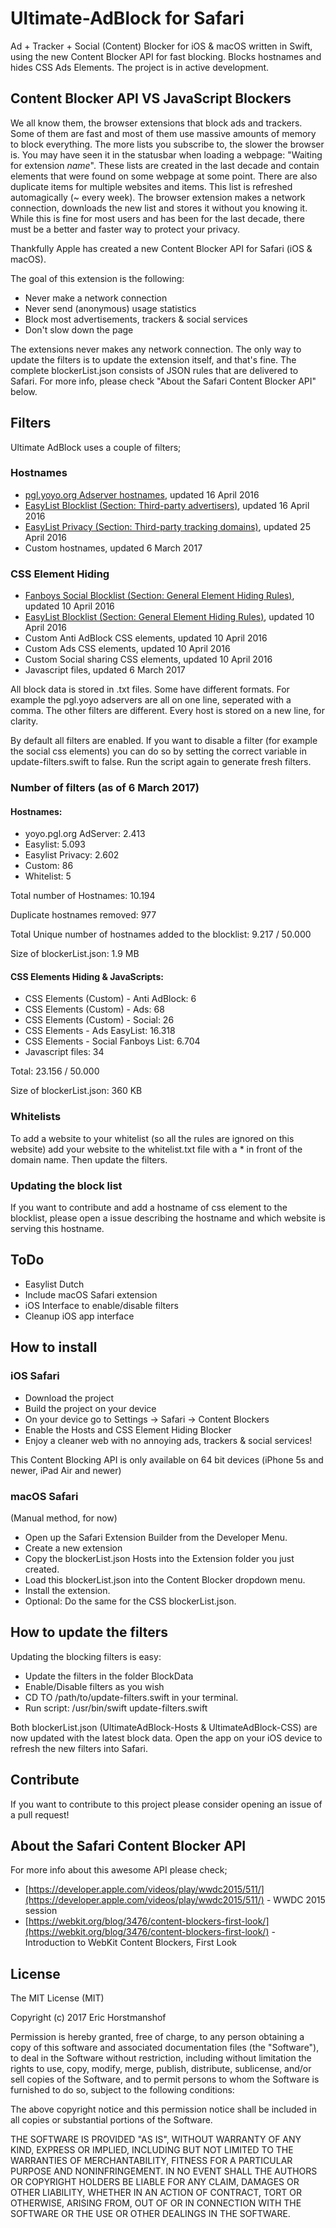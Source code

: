 # Ultimate-AdBlock for Safari
Ad + Tracker + Social (Content) Blocker for iOS & macOS written in Swift, using the new Content Blocker API for fast blocking.
Blocks hostnames and hides CSS Ads Elements. The project is in active development.

## Content Blocker API VS JavaScript Blockers
We all know them, the browser extensions that block ads and trackers. Some of them are fast and most of them use massive amounts of memory to block everything. 
The more lists you subscribe to, the slower the browser is. You may have seen it in the statusbar when loading a webpage: "Waiting for extension *name*".
These lists are created in the last decade and contain elements that were found on some webpage at some point. There are also duplicate items for multiple websites and items.
This list is refreshed automagically (~ every week). The browser extension makes a network connection, downloads the new list and stores it without you knowing it.
While this is fine for most users and has been for the last decade, there must be a better and faster way to protect your privacy.

Thankfully Apple has created a new Content Blocker API for Safari (iOS & macOS).

The goal of this extension is the following:

- Never make a network connection
- Never send (anonymous) usage statistics
- Block most advertisements, trackers & social services
- Don't slow down the page

The extensions never makes any network connection. The only way to update the filters is to update the extension itself, and that's fine.
The complete blockerList.json consists of JSON rules that are delivered to Safari. For more info, please check "About the Safari Content Blocker API" below.

## Filters
Ultimate AdBlock uses a couple of filters;

### Hostnames
- [pgl.yoyo.org Adserver hostnames](https://pgl.yoyo.org/adservers/), updated 16 April 2016
- [EasyList Blocklist (Section: Third-party advertisers)](https://easylist-downloads.adblockplus.org/easylist.txt), updated 16 April 2016
- [EasyList Privacy (Section: Third-party tracking domains)](https://easylist-downloads.adblockplus.org/easyprivacy.txt), updated 25 April 2016
- Custom hostnames, updated 6 March 2017

### CSS Element Hiding
- [Fanboys Social Blocklist (Section: General Element Hiding Rules)](https://easylist-downloads.adblockplus.org/fanboy-social.txt), updated 10 April 2016
- [EasyList Blocklist (Section: General Element Hiding Rules)](https://easylist-downloads.adblockplus.org/easylist.txt), updated 10 April 2016
- Custom Anti AdBlock CSS elements, updated 10 April 2016
- Custom Ads CSS elements, updated 10 April 2016
- Custom Social sharing CSS elements, updated 10 April 2016
- Javascript files, updated 6 March 2017

All block data is stored in .txt files. Some have different formats. For example the pgl.yoyo adservers are all on one line, seperated with a comma.
The other filters are different. Every host is stored on a new line, for clarity.

By default all filters are enabled. If you want to disable a filter (for example the social css elements) you can do so by setting the correct variable in update-filters.swift to false. Run the script again to generate fresh filters.

### Number of filters (as of 6 March 2017)

#### Hostnames:
- yoyo.pgl.org AdServer: 2.413
- Easylist: 5.093
- Easylist Privacy: 2.602
- Custom: 86
- Whitelist: 5

Total number of Hostnames: 10.194

Duplicate hostnames removed: 977

Total Unique number of hostnames added to the blocklist: 9.217 / 50.000

Size of blockerList.json: 1.9 MB

#### CSS Elements Hiding & JavaScripts:
- CSS Elements (Custom) - Anti AdBlock: 6
- CSS Elements (Custom) - Ads: 68
- CSS Elements (Custom) - Social: 26
- CSS Elements - Ads EasyList: 16.318
- CSS Elements - Social Fanboys List: 6.704
- Javascript files: 34

Total: 23.156 / 50.000

Size of blockerList.json: 360 KB

### Whitelists
To add a website to your whitelist (so all the rules are ignored on this website) add your website to the whitelist.txt file with a * in front of the domain name. Then update the filters.

### Updating the block list
If you want to contribute and add a hostname of css element to the blocklist, please open a issue describing the hostname and which website is serving this hostname.

## ToDo
- Easylist Dutch
- Include macOS Safari extension
- iOS Interface to enable/disable filters
- Cleanup iOS app interface

## How to install

### iOS Safari

- Download the project
- Build the project on your device
- On your device go to Settings -> Safari -> Content Blockers
- Enable the Hosts and CSS Element Hiding Blocker
- Enjoy a cleaner web with no annoying ads, trackers & social services!

This Content Blocking API is only available on 64 bit devices (iPhone 5s and newer, iPad Air and newer)

### macOS Safari
(Manual method, for now)
- Open up the Safari Extension Builder from the Developer Menu.
- Create a new extension
- Copy the blockerList.json Hosts into the Extension folder you just created.
- Load this blockerList.json into the Content Blocker dropdown menu.
- Install the extension.
- Optional: Do the same for the CSS blockerList.json.

## How to update the filters

Updating the blocking filters is easy:

- Update the filters in the folder BlockData
- Enable/Disable filters as you wish
- CD TO /path/to/update-filters.swift in your terminal.
- Run script: /usr/bin/swift update-filters.swift

Both blockerList.json (UltimateAdBlock-Hosts & UltimateAdBlock-CSS) are now updated with the latest block data. Open the app on your iOS device to refresh the new filters into Safari.

## Contribute

If you want to contribute to this project please consider opening an issue of a pull request!

## About the Safari Content Blocker API

For more info about this awesome API please check;

- [https://developer.apple.com/videos/play/wwdc2015/511/](https://developer.apple.com/videos/play/wwdc2015/511/) - WWDC 2015 session
- [https://webkit.org/blog/3476/content-blockers-first-look/](https://webkit.org/blog/3476/content-blockers-first-look/) - Introduction to WebKit Content Blockers, First Look

## License
The MIT License (MIT)

Copyright (c) 2017 Eric Horstmanshof

Permission is hereby granted, free of charge, to any person obtaining a copy
of this software and associated documentation files (the "Software"), to deal
in the Software without restriction, including without limitation the rights
to use, copy, modify, merge, publish, distribute, sublicense, and/or sell
copies of the Software, and to permit persons to whom the Software is
furnished to do so, subject to the following conditions:

The above copyright notice and this permission notice shall be included in all
copies or substantial portions of the Software.

THE SOFTWARE IS PROVIDED "AS IS", WITHOUT WARRANTY OF ANY KIND, EXPRESS OR
IMPLIED, INCLUDING BUT NOT LIMITED TO THE WARRANTIES OF MERCHANTABILITY,
FITNESS FOR A PARTICULAR PURPOSE AND NONINFRINGEMENT. IN NO EVENT SHALL THE
AUTHORS OR COPYRIGHT HOLDERS BE LIABLE FOR ANY CLAIM, DAMAGES OR OTHER
LIABILITY, WHETHER IN AN ACTION OF CONTRACT, TORT OR OTHERWISE, ARISING FROM,
OUT OF OR IN CONNECTION WITH THE SOFTWARE OR THE USE OR OTHER DEALINGS IN THE
SOFTWARE.
